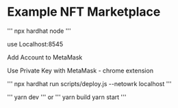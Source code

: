 # Example NFT Marketplace

'''
npx hardhat node
'''

use Localhost:8545

Add Account to MetaMask

Use Private Key with MetaMask - chrome extension

'''
npx hardhat run scripts/deploy.js --netowrk localhost
'''

'''
yarn dev
'''
or
'''
yarn build
yarn start
'''

